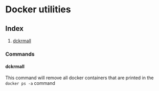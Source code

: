 # Docker utilities  

## Index  
1. [dckrmall](#dckrmall)

### Commands  

#### dckrmall  
This command will remove all docker containers that are printed in the ```docker ps -a``` command